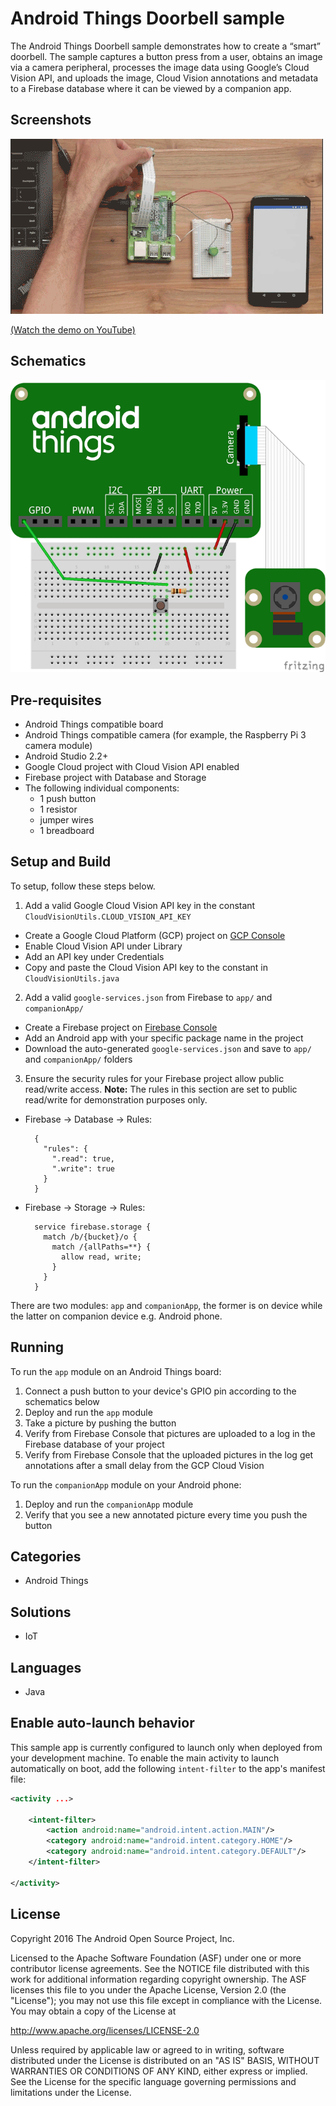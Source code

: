 # Android Things Doorbell sample

The Android Things Doorbell sample demonstrates how to create a “smart” doorbell.
The sample captures a button press from a user, obtains an image via a camera peripheral,
processes the image data using Google’s Cloud Vision API, and uploads the image, Cloud Vision
annotations and metadata to a Firebase database where it can be viewed by a companion app.

## Screenshots

![Doorbell sample demo][demo-gif]

[(Watch the demo on YouTube)][demo-yt]

## Schematics

![Schematics](schematics.png)

## Pre-requisites

- Android Things compatible board
- Android Things compatible camera (for example, the Raspberry Pi 3 camera module)
- Android Studio 2.2+
- Google Cloud project with Cloud Vision API enabled
- Firebase project with Database and Storage
- The following individual components:
    - 1 push button
    - 1 resistor
    - jumper wires
    - 1 breadboard

## Setup and Build

To setup, follow these steps below.

1.  Add a valid Google Cloud Vision API key in the constant `CloudVisionUtils.CLOUD_VISION_API_KEY`
  - Create a Google Cloud Platform (GCP) project on [GCP Console](https://console.cloud.google.com/)
  - Enable Cloud Vision API under Library
  - Add an API key under Credentials
  - Copy and paste the Cloud Vision API key to the constant in `CloudVisionUtils.java`

2.  Add a valid `google-services.json` from Firebase to `app/` and
    `companionApp/`
  - Create a Firebase project on [Firebase Console](https://console.firebase.google.com)
  - Add an Android app with your specific package name in the project
  - Download the auto-generated `google-services.json` and save to `app/` and `companionApp/` folders

3.  Ensure the security rules for your Firebase project allow public read/write
    access. **Note:** The rules in this section are set to public read/write for
    demonstration purposes only.
  - Firebase -> Database -> Rules:

          {
            "rules": {
              ".read": true,
              ".write": true
            }
          }

  - Firebase -> Storage -> Rules:

          service firebase.storage {
            match /b/{bucket}/o {
              match /{allPaths=**} {
                allow read, write;
              }
            }
          }


There are two modules: `app` and `companionApp`, the former is on device while the latter on
companion device e.g. Android phone.

## Running

To run the `app` module on an Android Things board:

1. Connect a push button to your device's GPIO pin according to the schematics below
2. Deploy and run the `app` module
3. Take a picture by pushing the button
4. Verify from Firebase Console that pictures are uploaded to a log in the Firebase database
   of your project
5. Verify from Firebase Console that the uploaded pictures in the log get annotations after
   a small delay from the GCP Cloud Vision

To run the `companionApp` module on your Android phone:

1. Deploy and run the `companionApp` module
2. Verify that you see a new annotated picture every time you push the button

## Categories

- Android Things

## Solutions

- IoT

## Languages

- Java

## Enable auto-launch behavior

This sample app is currently configured to launch only when deployed from your
development machine. To enable the main activity to launch automatically on boot,
add the following `intent-filter` to the app's manifest file:

```xml
<activity ...>

    <intent-filter>
        <action android:name="android.intent.action.MAIN"/>
        <category android:name="android.intent.category.HOME"/>
        <category android:name="android.intent.category.DEFAULT"/>
    </intent-filter>

</activity>
```

## License

Copyright 2016 The Android Open Source Project, Inc.

Licensed to the Apache Software Foundation (ASF) under one or more contributor
license agreements.  See the NOTICE file distributed with this work for
additional information regarding copyright ownership.  The ASF licenses this
file to you under the Apache License, Version 2.0 (the "License"); you may not
use this file except in compliance with the License.  You may obtain a copy of
the License at

  http://www.apache.org/licenses/LICENSE-2.0

Unless required by applicable law or agreed to in writing, software
distributed under the License is distributed on an "AS IS" BASIS, WITHOUT
WARRANTIES OR CONDITIONS OF ANY KIND, either express or implied.  See the
License for the specific language governing permissions and limitations under
the License.

[demo-yt]: https://www.youtube.com/watch?v=lCdlz7tk_oI&list=PLWz5rJ2EKKc-GjpNkFe9q3DhE2voJscDT&index=1
[demo-gif]: demo1.gif
